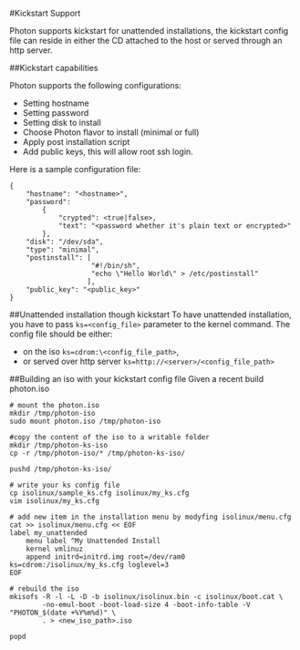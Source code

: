 #Kickstart Support

Photon supports kickstart for unattended installations, the kickstart config file can reside in either the CD attached to the host or served through an http server.

##Kickstart capabilities

Photon supports the following configurations:
* Setting hostname
* Setting password
* Setting disk to install
* Choose Photon flavor to install (minimal or full)
* Apply post installation script
* Add public keys, this will allow root ssh login.

Here is a sample configuration file:

```
{
    "hostname": "<hostname>",
    "password": 
        {
            "crypted": <true|false>,
            "text": "<password whether it's plain text or encrypted>"
        },
    "disk": "/dev/sda",
    "type": "minimal",
    "postinstall": [
                    "#!/bin/sh",
                    "echo \"Hello World\" > /etc/postinstall"
                   ],
    "public_key": "<public_key>"
}
```

##Unattended installation though kickstart
To have unattended installation, you have to pass `ks=<config_file>` parameter to the kernel command. The config file should be either:
* on the iso `ks=cdrom:\<config_file_path>`,
* or served over http server `ks=http://<server>/<config_file_path>`

##Building an iso with your kickstart config file
Given a recent build photon.iso
```
# mount the photon.iso
mkdir /tmp/photon-iso
sudo mount photon.iso /tmp/photon-iso

#copy the content of the iso to a writable folder
mkdir /tmp/photon-ks-iso
cp -r /tmp/photon-iso/* /tmp/photon-ks-iso/

pushd /tmp/photon-ks-iso/

# write your ks config file
cp isolinux/sample_ks.cfg isolinux/my_ks.cfg
vim isolinux/my_ks.cfg

# add new item in the installation menu by modyfing isolinux/menu.cfg
cat >> isolinux/menu.cfg << EOF
label my_unattended
	menu label ^My Unattended Install
	kernel vmlinuz
	append initrd=initrd.img root=/dev/ram0 ks=cdrom:/isolinux/my_ks.cfg loglevel=3
EOF

# rebuild the iso
mkisofs -R -l -L -D -b isolinux/isolinux.bin -c isolinux/boot.cat \
		-no-emul-boot -boot-load-size 4 -boot-info-table -V "PHOTON_$(date +%Y%m%d)" \
		. > <new_iso_path>.iso

popd
```
